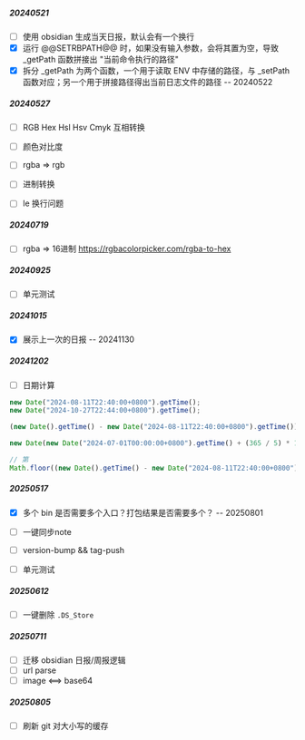 ##### 20240521

- [ ] 使用 obsidian 生成当天日报，默认会有一个换行
- [x] 运行 @@SETRBPATH@@ 时，如果没有输入参数，会将其置为空，导致 _getPath 函数拼接出 "当前命令执行的路径"
- [x] 拆分 _getPath 为两个函数，一个用于读取 ENV 中存储的路径，与 _setPath 函数对应；另一个用于拼接路径得出当前日志文件的路径 -- 20240522

##### 20240527

- [ ] RGB Hex Hsl Hsv Cmyk 互相转换
- [ ] 颜色对比度
- [ ] rgba => rgb
- [ ] 进制转换

- [ ] le 换行问题

##### 20240719

- [ ] rgba => 16进制 https://rgbacolorpicker.com/rgba-to-hex

##### 20240925

- [ ] 单元测试

##### 20241015

- [x] 展示上一次的日报 -- 20241130

##### 20241202

- [ ] 日期计算

```js
new Date("2024-08-11T22:40:00+0800").getTime();
new Date("2024-10-27T22:44:00+0800").getTime();

(new Date().getTime() - new Date("2024-08-11T22:40:00+0800").getTime()) / 1000 / 60 / 60 / 24

new Date(new Date("2024-07-01T00:00:00+0800").getTime() + (365 / 5) * 1000 * 60 * 60 * 24 * 2)

// 第
Math.floor((new Date().getTime() - new Date("2024-08-11T22:40:00+0800").getTime()) / 1000 / 60 / 60 / 24) + 1
```

##### 20250517

- [x] 多个 bin 是否需要多个入口？打包结果是否需要多个？ -- 20250801

- [ ] 一键同步note

- [ ] version-bump && tag-push
- [ ] 单元测试

##### 20250612

- [ ] 一键删除 `.DS_Store`

##### 20250711

- [ ] 迁移 obsidian 日报/周报逻辑
- [ ] url parse
- [ ] image <==> base64

##### 20250805

- [ ] 刷新 git 对大小写的缓存
